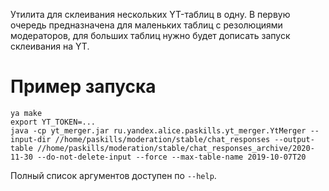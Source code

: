 Утилита для склеивания нескольких YT-таблиц в одну.
В первую очередь предназначена для маленьких таблиц с резолюциями модераторов, для больших таблиц нужно будет дописать запуск склеивания на YT.

# Пример запуска

```
ya make
export YT_TOKEN=...
java -cp yt_merger.jar ru.yandex.alice.paskills.yt_merger.YtMerger --input-dir //home/paskills/moderation/stable/chat_responses --output-table //home/paskills/moderation/stable/chat_responses_archive/2020-11-30 --do-not-delete-input --force --max-table-name 2019-10-07T20
```

Полный список аргументов доступен по `--help`.
